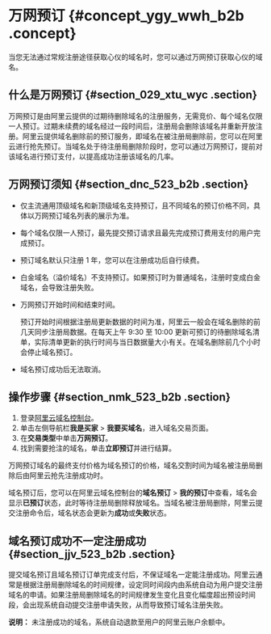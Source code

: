 # 万网预订 {#concept_ygy_wwh_b2b .concept}

当您无法通过常规注册途径获取心仪的域名时，您可以通过万网预订获取心仪的域名。

## 什么是万网预订 {#section_029_xtu_wyc .section}

万网预订是由阿里云提供的过期待删除域名的注册服务，无需竞价、每个域名仅限一人预订。过期未续费的域名经过一段时间后，注册局会删除该域名并重新开放注册。阿里云提供域名删除前的预订服务，即域名在被注册局删除前，您可以在阿里云进行抢先预订。当域名处于待注册局删除阶段时，您可以通过万网预订，提前对该域名进行预订支付，以提高成功注册该域名的几率。

## 万网预订须知 {#section_dnc_523_b2b .section}

-   仅主流通用顶级域名和新顶级域名支持预订，且不同域名的预订价格不同，具体以万网预订域名列表的展示为准。
-   每个域名仅限一人预订，最先提交预订请求且最先完成预订费用支付的用户完成预订。
-   预订域名默认只注册 1 年，您可以在注册成功后自行续费。
-   白金域名（溢价域名）不支持预订。如果预订时为普通域名，注册时变成白金域名，会导致注册失败。
-   万网预订开始时间和结束时间。

    预订开始时间根据注册局更新数据的时间为准，阿里云一般会在域名删除的前几天同步注册局数据。在每天上午 9:30 至 10:00 更新可预订的待删除域名清单，实际清单更新的执行时间与当日数据量大小有关。在域名删除前几个小时会停止域名预订。

-   域名预订成功后无法取消。

## 操作步骤 {#section_nmk_523_b2b .section}

1.  登录[阿里云域名控制台](https://netcn.console.aliyun.com/core/domain/list)。
2.  单击左侧导航栏**我是买家** \> **我要买域名**，进入域名交易页面。
3.  在**交易类型**中单击**万网预订**。
4.  找到需要抢注的域名，单击**立即预订**并进行结算。

万网预订域名的最终支付价格为域名预订的价格，域名交割时间为域名被注册局删除后由阿里云抢先注册成功时。

域名预订后，您可以在阿里云域名控制台的**域名预订** \> **我的预订**中查看，域名会显示**已预订**状态，此时等待注册局删除释放域名。当域名被注册局删除，阿里云提交注册命令后，域名状态会更新为**成功**或**失败**状态。

## 域名预订成功不一定注册成功 {#section_jjv_523_b2b .section}

提交域名预订且域名预订订单完成支付后，不保证域名一定能注册成功。阿里云通常是根据注册局删除域名的时间规律，设定同时间段内由系统自动为用户提交注册域名的申请。如果注册局删除域名的时间规律发生变化且变化幅度超出预设时间段，会出现系统自动提交注册申请失败，从而导致预订域名注册失败。

**说明：** 未注册成功的域名，系统自动退款至用户的阿里云账户余额中。

